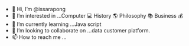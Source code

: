 - 👋 Hi, I’m @issarapong
- 👀 I’m interested in ...Computer 💻  History 🌎 Philosophy 📚  Business 💰 
- 🌱 I’m currently learning ...Java script
- 💞️ I’m looking to collaborate on ...data customer platform.
- 📫 How to reach me ...

<!---
issarapong/issarapong is a ✨ special ✨ repository because its `README.md` (this file) appears on your GitHub profile.
You can click the Preview link to take a look at your changes.
--->
